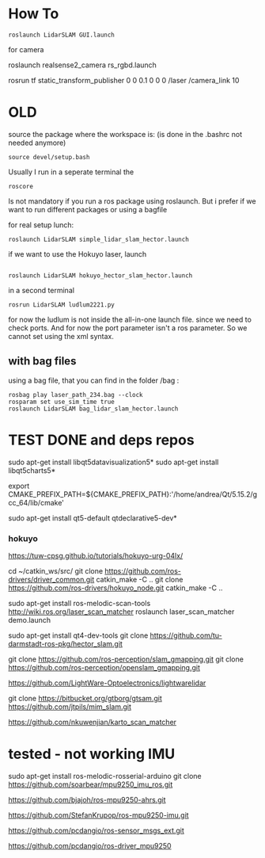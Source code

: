 # How To 


```
roslaunch LidarSLAM GUI.launch 
```

for camera

roslaunch realsense2_camera rs_rgbd.launch 

rosrun tf static_transform_publisher 0 0 0.1 0 0 0 /laser /camera_link 10



# OLD 

source the package where the workspace is: (is done in the .bashrc not needed anymore)

```
source devel/setup.bash 

```

Usually I run in a seperate terminal the 

```
roscore
```
Is not mandatory if you run a ros package using roslaunch. But i prefer if we want to run different packages or using a bagfile

for real setup lunch: 

```
roslaunch LidarSLAM simple_lidar_slam_hector.launch 

```

if we want to use the Hokuyo laser, launch

```

roslaunch LidarSLAM hokuyo_hector_slam_hector.launch 

```

in a second terminal 

```
rosrun LidarSLAM ludlum2221.py 
```
for now the ludlum is not inside the all-in-one launch file. since we need to check ports. And for now the port parameter isn't a ros parameter.
So we cannot set using the xml syntax.



## with bag files
using a bag file, that you can find in the folder /bag :

```
rosbag play laser_path_234.bag --clock
rosparam set use_sim_time true
roslaunch LidarSLAM bag_lidar_slam_hector.launch 

```














# TEST DONE and deps repos

sudo apt-get install libqt5datavisualization5*
sudo apt-get install libqt5charts5*




export CMAKE_PREFIX_PATH=${CMAKE_PREFIX_PATH}:'/home/andrea/Qt/5.15.2/gcc_64/lib/cmake'

sudo apt-get install qt5-default qtdeclarative5-dev*


### hokuyo
https://tuw-cpsg.github.io/tutorials/hokuyo-urg-04lx/

cd ~/catkin_ws/src/
git clone https://github.com/ros-drivers/driver_common.git
catkin_make -C ..
git clone https://github.com/ros-drivers/hokuyo_node.git
catkin_make -C ..




 sudo apt-get install ros-melodic-scan-tools 
http://wiki.ros.org/laser_scan_matcher
roslaunch laser_scan_matcher demo.launch


sudo apt-get install qt4-dev-tools 
git clone https://github.com/tu-darmstadt-ros-pkg/hector_slam.git




git clone https://github.com/ros-perception/slam_gmapping.git
git clone https://github.com/ros-perception/openslam_gmapping.git

https://github.com/LightWare-Optoelectronics/lightwarelidar


git clone https://bitbucket.org/gtborg/gtsam.git
https://github.com/jtpils/mim_slam.git

https://github.com/nkuwenjian/karto_scan_matcher




# tested - not working IMU

sudo apt-get install ros-melodic-rosserial-arduino 
git clone https://github.com/soarbear/mpu9250_imu_ros.git


https://github.com/bjajoh/ros-mpu9250-ahrs.git

https://github.com/StefanKrupop/ros-mpu9250-imu.git

https://github.com/pcdangio/ros-sensor_msgs_ext.git

https://github.com/pcdangio/ros-driver_mpu9250

